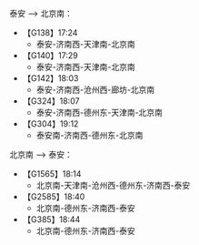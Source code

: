泰安 --> 北京南：
- 【G138】17:24
	- 泰安-济南西-天津南-北京南
- 【G140】17:29
	- 泰安-济南西-天津南-北京南
- 【G142】18:03
	- 泰安-济南西-沧州西-廊坊-北京南
- 【G324】18:07
	- 泰安-济南西-德州东-天津南-北京南
- 【G304】19:12
	- 泰安南-济南西-德州东-北京南

北京南 --> 泰安：
- 【G1565】18:14
	- 北京南-天津南-沧州西-德州东-济南西-泰安
- 【G2585】18:40
	- 北京南-德州东-济南西-泰安
- 【G385】18:44
	- 北京南-德州东-济南西-泰安